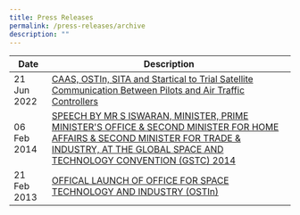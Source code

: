 ```yaml
---
title: Press Releases
permalink: /press-releases/archive
description: ""
---
```



| Date | Description | 
| -------- | -------- | 
|21 Jun 2022| [CAAS, OSTIn, SITA and Startical to Trial Satellite Communication Between Pilots and Air Traffic Controllers](https://www.caas.gov.sg/who-we-are/newsroom/Detail/caas-ostin-sita-and-startical-to-trial-satellite-communication-between-pilots-and-air-traffic-controllers) |
06 Feb 2014| [SPEECH BY MR S ISWARAN, MINISTER, PRIME MINISTER'S OFFICE & SECOND MINISTER FOR HOME AFFAIRS & SECOND MINISTER FOR TRADE & INDUSTRY, AT THE GLOBAL SPACE AND TECHNOLOGY CONVENTION (GSTC) 2014](https://www.nas.gov.sg/archivesonline/data/pdfdoc/20140213001.htm)    |
|21 Feb 2013|[OFFICAL LAUNCH OF OFFICE FOR SPACE TECHNOLOGY AND INDUSTRY (OSTIn)](https://www.nas.gov.sg/archivesonline/data/pdfdoc/20130228002/ostin_press_release_feb_2013.pdf)| 

